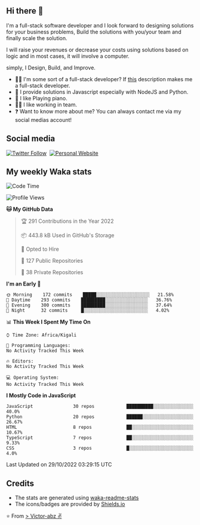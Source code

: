## Hi there 👋
I'm a full-stack software developer and I look forward to designing solutions for your business problems, Build the solutions with you/your team and finally scale the solution.

I will raise your revenues or decrease your costs using solutions based on logic and in most cases, it will involve a computer.

simply, I Design, Build, and Improve.

- 👨‍💻 I'm some sort of a full-stack developer? If [this](https://www.w3schools.com/whatis/whatis_fullstack.asp) description makes me a full-stack developer.
- 🌱 I provide solutions in Javascript especially with NodeJS and Python. 
- 🎹 I like Playing piano.
- 👯‍♀️ I like working in team.
- ❓ Want to know more about me? You can always contact me via my social medias account!

## Social media
[![Twitter Follow](https://img.shields.io/twitter/follow/vicky_abz?color=%231DA1F2&label=Twitter&style=for-the-badge&logo=twitter&logoColor=ffffff)](https://twitter.com/vicky_abz)
‎‎ [![Personal Website](https://img.shields.io/static/v1?label=visit&message=victor-abz.com&color=%235F021F&style=for-the-badge)](https://victor-abz.com/)

## My weekly Waka stats
<!--START_SECTION:waka-->
![Code Time](http://img.shields.io/badge/Code%20Time-819%20hrs%2039%20mins-blue)

![Profile Views](http://img.shields.io/badge/Profile%20Views-1-blue)

**🐱 My GitHub Data** 

> 🏆 291 Contributions in the Year 2022
 > 
> 📦 443.8 kB Used in GitHub's Storage 
 > 
> 💼 Opted to Hire
 > 
> 📜 127 Public Repositories 
 > 
> 🔑 38 Private Repositories  
 > 
**I'm an Early 🐤** 

```text
🌞 Morning    172 commits    █████░░░░░░░░░░░░░░░░░░░░   21.58% 
🌆 Daytime    293 commits    █████████░░░░░░░░░░░░░░░░   36.76% 
🌃 Evening    300 commits    █████████░░░░░░░░░░░░░░░░   37.64% 
🌙 Night      32 commits     █░░░░░░░░░░░░░░░░░░░░░░░░   4.02%

```


📊 **This Week I Spent My Time On** 

```text
⌚︎ Time Zone: Africa/Kigali

💬 Programming Languages: 
No Activity Tracked This Week

🔥 Editors: 
No Activity Tracked This Week

💻 Operating System: 
No Activity Tracked This Week

```

**I Mostly Code in JavaScript** 

```text
JavaScript               30 repos            ██████████░░░░░░░░░░░░░░░   40.0% 
Python                   20 repos            ██████░░░░░░░░░░░░░░░░░░░   26.67% 
HTML                     8 repos             ██░░░░░░░░░░░░░░░░░░░░░░░   10.67% 
TypeScript               7 repos             ██░░░░░░░░░░░░░░░░░░░░░░░   9.33% 
CSS                      3 repos             █░░░░░░░░░░░░░░░░░░░░░░░░   4.0%

```



 Last Updated on 29/10/2022 03:29:15 UTC
<!--END_SECTION:waka-->

## Credits
- The stats are generated using [waka-readme-stats](https://github.com/anmol098/waka-readme-stats)
- The icons/badges are provided by [Shields.io](https://shields.io/)

⭐️ From [> Victor-abz ✌](https://victor-abz.com/)
